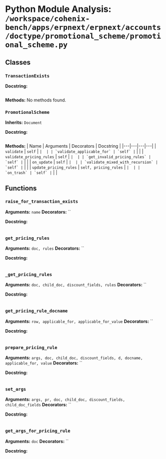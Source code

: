 # Python Module Analysis: `/workspace/cohenix-bench/apps/erpnext/erpnext/accounts/doctype/promotional_scheme/promotional_scheme.py`

## Classes

### `TransactionExists`


**Docstring:**
```

```

**Methods:**
No methods found.

### `PromotionalScheme`
**Inherits:** `Document`


**Docstring:**
```

```

**Methods:**
| Name | Arguments | Decorators | Docstring |
|---|---|---|---|
| `validate` | `self` | `` |  |
| `validate_applicable_for` | `self` | `` |  |
| `validate_pricing_rules` | `self` | `` |  |
| `get_invalid_pricing_rules` | `self` | `` |  |
| `on_update` | `self` | `` |  |
| `validate_mixed_with_recursion` | `self` | `` |  |
| `update_pricing_rules` | `self, pricing_rules` | `` |  |
| `on_trash` | `self` | `` |  |





## Functions

### `raise_for_transaction_exists`
**Arguments:** `name`
**Decorators:** ``

**Docstring:**
```

```
### `get_pricing_rules`
**Arguments:** `doc, rules`
**Decorators:** ``

**Docstring:**
```

```
### `_get_pricing_rules`
**Arguments:** `doc, child_doc, discount_fields, rules`
**Decorators:** ``

**Docstring:**
```

```
### `get_pricing_rule_docname`
**Arguments:** `row, applicable_for, applicable_for_value`
**Decorators:** ``

**Docstring:**
```

```
### `prepare_pricing_rule`
**Arguments:** `args, doc, child_doc, discount_fields, d, docname, applicable_for, value`
**Decorators:** ``

**Docstring:**
```

```
### `set_args`
**Arguments:** `args, pr, doc, child_doc, discount_fields, child_doc_fields`
**Decorators:** ``

**Docstring:**
```

```
### `get_args_for_pricing_rule`
**Arguments:** `doc`
**Decorators:** ``

**Docstring:**
```

```

